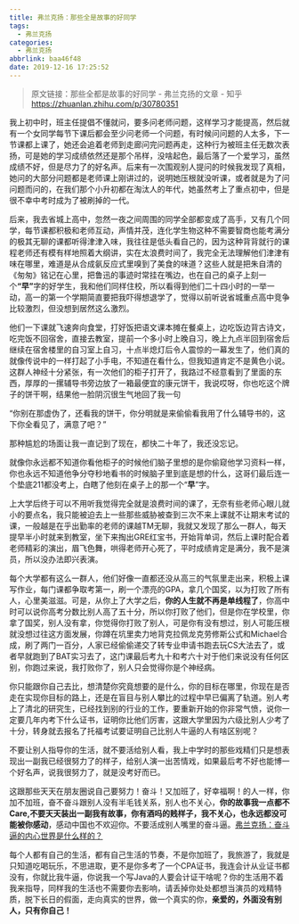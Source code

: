 ```yaml
---
title: 弗兰克扬：那些全是故事的好同学
tags:
  - 弗兰克扬
categories:
  - 弗兰克扬
abbrlink: baa46f48
date: 2019-12-16 17:25:52
---
```

> 原文链接：那些全都是故事的好同学 - 弗兰克扬的文章 - 知乎
       <https://zhuanlan.zhihu.com/p/30780351>

<!--more-->

<div class="Post-RichTextContainer"><div class="RichText ztext Post-RichText"><p>我上初中时，班主任提倡不懂就问，要多问老师问题，这样学习才能提高，然后就有一个女同学每节下课后都会至少问老师一个问题，有时候问问题的人太多，下一节课都上课了，她还会追着老师到走廊问完问题再走，这种行为被班主任无数次表扬，可是她的学习成绩依然还是那个吊样，没啥起色，最后落了一个爱学习，虽然成绩不好，但是尽力了的好名声。后来有一次围观别人提问的时候我发现了真相，她问的大部分问题都是老师课上刚讲过的，说明她压根就没听课，或者就是为了问问题而问的，在我们那个小升初都在淘汰人的年代，她虽然考上了重点初中，但是很不幸中考时成为了被刷掉的一代。</p><p>后来，我去省城上高中，忽然一夜之间周围的同学全部都变成了高手，又有几个同学，每节课都积极和老师互动，声情并茂，连化学生物这种不需要智商也能考满分的极其无聊的课都听得津津入味，我往往是低头看自己的，因为这种背背就行的课程老师还有模有样地照着大纲讲，实在太浪费时间了，我完全无法理解他们津津有味在哪里，难道是从合成氨反应式里嗅到了美食的味道？这些人就是把朱自清的《匆匆》铭记在心里，把鲁迅的事迹时常挂在嘴边，也在自己的桌子上刻一个<b>“早”</b>字的好学生，我和他们同样住校，所以看得到他们二十四小时的一举一动，高一的第一个学期简直要把我吓得想退学了，觉得以前听说省城重点高中竞争比较激烈，但没想到居然这么激烈。</p><p>他们一下课就飞速奔向食堂，打好饭把语文课本摊在餐桌上，边吃饭边背古诗文，吃完饭不回宿舍，直接去教室，提前一个多小时上晚自习，晚上九点半回到宿舍后继续在宿舍楼里的自习室上自习，十点半熄灯后令人震惊的一幕发生了，他们真的就像传说中的一样打起了小手电，不知道在看什么，但我知道肯定不是黄色小说。这群人神经十分紧张，有一次他们的柜子打开了，我路过不经意看到了里面的东西，厚厚的一摞辅导书旁边放了一箱最便宜的康元饼干，我说哎呀，你也吃这个牌子的饼干啊，结果他一脸阴沉很生气地回了我一句</p><p>“你别在那虚伪了，还看我的饼干，你分明就是来偷偷看我用了什么辅导书的，这下你全看见了，满意了吧？”</p><p>那种尴尬的场面让我一直记到了现在，都快二十年了，我还没忘记。</p><p>就像你永远都不知道你看他柜子的时候他们脑子里想的是你偷窥他学习资料一样，你也永远不知道他争分夺秒地看书的时候脑子里到底是想的什么，这哥们最后连一个垫底211都没考上，白瞎了他刻在桌子上的那一个“<b>早</b>”字。</p><p>上大学后终于可以不用听我觉得完全就是浪费时间的课了，无奈有些老师心眼儿就小的要点名，我只能被迫去上一些那些威胁被查到三次不来上课就不让期末考试的课，一般越是在乎出勤率的老师的课越TM无聊，我就又发现了那么一群人，每天提早半小时就来到教室，坐下来掏出GRE红宝书，开始背单词，然后上课时配合着老师精彩的演出，眉飞色舞，哄得老师开心死了，平时成绩肯定是满分，我不是演员，所以没办法即兴表演。</p><p>每个大学都有这么一群人，他们好像一直都还没从高三的气氛里走出来，积极上课写作业，每门课都争取考第一，刷一个漂亮的GPA，拿几个国奖，以为打败了所有人，心里美滋滋。可是，从你上了大学之后，<b>你的人生就不再是单线程了</b>，你高中时可以说你高考分数比别人高了五十分，所以你打败了他们，但是你在学校里，你拿了国奖，别人没有拿，你觉得你打败了别人，可是你有没有想过，别人可能压根就没想过往这方面发展，你蹲在坑里卖力地背克拉佩龙克劳修斯公式和Michael合成，刷了两门一百分，人家已经偷偷递交了转专业申请书跑去玩CS大法去了，或者早就跑到了BAT实习去了，这门课最后考九十和考六十对于他们来说没有任何区别，你跑过来说，我打败你了，别人只会觉得你是个神经病。</p><p>你只能跟你自己去比，想清楚你究竟想要的是什么，你的目标在哪里，你现在是否走在实现你目标的路上，还是在盲目与别人攀比的过程中早已偏离了轨道。别人考上了清北的研究生，已经找到别的行业的工作，要重新开始的你非常气愤，说你一定要几年内考下什么证书，证明你比他们厉害，这跟大学里因为六级比别人少考了十分，转身就去报名了托福考试要证明自己比别人牛逼的人有啥区别呢？</p><p>不要让别人指导你的生活，就不要活给别人看，我上中学时的那些戏精们只是想表现出一副我已经很努力了的样子，给别人演一出苦情戏，如果最后考不好也能博一个好名声，说我很努力了，就是没考好而已。</p><p>这跟那些天天在朋友圈说自己要努力！奋斗！又加班了，好幸福啊！的人一样，你加不加班，奋不奋斗跟别人没有半毛钱关系，别人也不关心，<b>你的故事我一点都不Care,不要天天装出一副我有故事，你有酒吗的贱样子，我不关心，也永远都没可能被你感动</b>，感动中国也不欢迎你。不要活成别人嘴里的奋斗逼。<a href="https://www.zhihu.com/question/53419313/answer/152490814" class="internal" data-za-detail-view-id="1043">弗兰克扬：奋斗逼的内心世界是什么样的？</a></p><p>每个人都有自己的生活，都有自己生活的节奏，不是你加班了，我旅游了，我就是只知道吃喝玩乐，不思进取，更不是你多考了一个CPA证书，我连会计从业证书都没有，你就比我牛逼，你说我一个写Java的人要会计证干啥呢？你的生活用不着我来指导，同样我的生活也不需要你去影响，请丢掉你处处都想当演员的戏精特质，脱下长日的假面，走向真实的世界，做一个真实的你，<b>亲爱的，外面没有别人，只有你自己！</b></p></div></div>